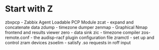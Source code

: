 # Start with Z
zbxpcp - Zabbix Agent Loadable PCP Module
zcat - expand and concatenate data
zdump - timezone dumper
zenmap - Graphical Nmap frontend and results viewer
zero - data sink
zic - timezone compiler
zos-remote.conf - the audisp-racf plugin configuration file
zramctl - set up and control zram devices
zsoelim - satisfy .so requests in roff input